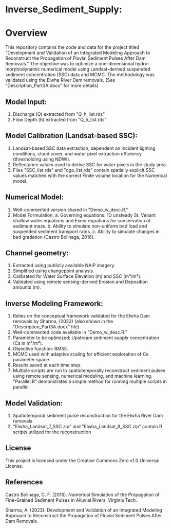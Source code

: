 # Inverse_Sediment_Supply: 

# Overview
This repository contains the code and data for the project titled "Development and Validation of an Integrated Modeling Approach to Reconstruct the Propagation of Fluvial Sediment Pulses After Dam Removals." The objective was to optimize a one-dimensional hydro-morphodynamic numerical model using Landsat-derived suspended sediment concentration (SSC) data and MCMC. The methodology was validated using the Elwha River Dam removals. (See "Description_Part3A.docx" for more details)

## Model Input:
1) Discharge (Q) extracted from "Q_h_list.rds"
2) Flow Depth (h) extracted from "Q_h_list.rds"

## Model Calibration (Landsat-based SSC):
1) Landsat-based SSC data extraction, dependent on incident lighting conditions, cloud cover, and water pixel extraction efficiency (thresholding using NDWI).
2) Reflectance values used to derive SSC for water pixels in the study area.
3) Files "SSC_list.rds" and "dgo_list.rds" contain spatially explicit SSC values matched with the correct Finite volume location for the Numerical model.

## Numerical Model:
1) Well-commented version shared in "Demo_w_desc.R."
2) Model Formulation:
	a. Governing equations: 1D unsteady St. Venant shallow water equations and Exner equations for conservation of sediment mass.
	b. Ability to simulate non-uniform bed load and suspended sediment transport rates.
	c. Ability to simulate changes in bed gradation (Castro Bolinaga, 2016).

## Channel geometry:
1) Extracted using publicly available NAIP imagery.
2) Simplified using changepoint analysis.
3) Calibrated for Water Surface Elevation (m) and SSC (m³/m³).
4) Validated using remote sensing-derived Erosion and Deposition amounts (m).

## Inverse Modeling Framework:
1) Relies on the conceptual framework validated for the Elwha Dam removals by Sharma, (2023) (also shown in the "Description_Part3A.docx" file)
2) Well-commented code available in "Demo_w_desc.R."
3) Parameter to be optimized: Upstream sediment supply concentration (Cs in m³/m³).
4) Objective function: RMSE.
5) MCMC used with adaptive scaling for efficient exploration of Cs parameter space.
6) Results saved at each time step.
7) Multiple scripts are run to spatiotemporally reconstruct sediment pulses using remote sensing, numerical modeling, and machine learning. "Parallel.R" demonstrates a simple method for running multiple scripts in parallel.

## Model Validation: 
1) Spatiotemporal sediment pulse reconstruction for the Elwha River Dam removals
2) "Elwha_Landsat_7_SSC.zip" and "Elwha_Landsat_8_SSC.zip" contain R scripts utilized for the reconstruction 

## License
This project is licensed under the Creative Commons Zero v1.0 Universal License.

## References
Castro Bolinaga, C. F. (2016). Numerical Simulation of the Propagation of Fine-Grained Sediment Pulses in Alluvial Rivers. Virginia Tech.

Sharma, A. (2023). Development and Validation of an Integrated Modeling Approach to Reconstruct the Propagation of Fluvial Sediment Pulses After Dam Removals.

